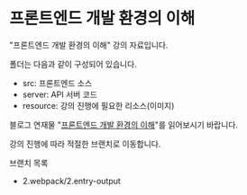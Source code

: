 # 프론트엔드 개발 환경의 이해 

"프론트엔드 개발 환경의 이해" 강의 자료입니다.

폴더는 다음과 같이 구성되어 있습니다. 

- src: 프론트엔드 소스
- server: API 서버 코드 
- resource: 강의 진행에 필요한 리소스(이미지)

블로그 연재물 "[프론트엔드 개발 환경의 이해](http://jeonghwan-kim.github.io/series/2019/12/09/frontend-dev-env-npm.html)"를 읽어보시기 바랍니다.

강의 진행에 따라 적절한 브랜치로 이동합니다. 

브랜치 목록
- 2.webpack/2.entry-output
